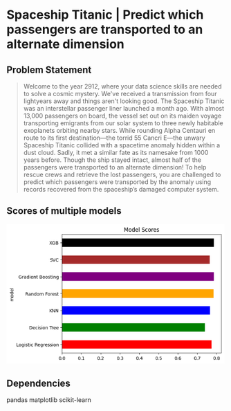 # Spaceship Titanic | Predict which passengers are transported to an alternate dimension

## Problem Statement

> Welcome to the year 2912, where your data science skills are needed to solve a cosmic mystery. We've received a transmission from four lightyears away and things aren't looking good.
> The Spaceship Titanic was an interstellar passenger liner launched a month ago. With almost 13,000 passengers on board, the vessel set out on its maiden voyage transporting emigrants from our solar system to three newly habitable exoplanets orbiting nearby stars.
> While rounding Alpha Centauri en route to its first destination—the torrid 55 Cancri E—the unwary Spaceship Titanic collided with a spacetime anomaly hidden within a dust cloud. Sadly, it met a similar fate as its namesake from 1000 years before. Though the ship stayed intact, almost half of the passengers were transported to an alternate dimension!
> To help rescue crews and retrieve the lost passengers, you are challenged to predict which passengers were transported by the anomaly using records recovered from the spaceship’s damaged computer system.

## Scores of multiple models

![Alt text](scores.png)

## Dependencies

pandas
matplotlib
scikit-learn
